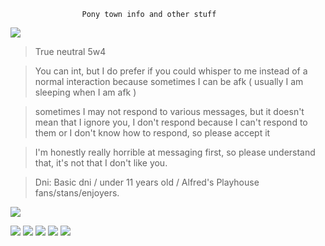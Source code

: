 

                    Pony town info and other stuff

<img src="https://i.pinimg.com/originals/7d/18/b5/7d18b5a50e47e4059ab24a2de18eaf70.gif"/>

> True neutral 5w4

> You can int, but I do prefer if you could whisper to me instead of a normal interaction because sometimes I can be afk ( usually I am sleeping when I am afk )

> sometimes I may not respond to various messages, but it doesn't mean that I ignore you, I don't respond because I can't respond to them or I don't know how to respond, so please accept it

> I'm honestly really horrible at messaging first, so please understand that, it's not that I don't like you.

> Dni: Basic dni / under 11 years old / Alfred's Playhouse fans/stans/enjoyers.



<img src="https://i.pinimg.com/originals/39/8e/6c/398e6c70b606491e1d9ff83b31756fa7.gif"/>

<img src="https://external-media.spacehey.net/media/stb-HGtbuhjHjEo2LG8f-vGOHi_s2O931mPuvXl3qiLw=/https://images-wixmp-ed30a86b8c4ca887773594c2.wixmp.com/f/fe906891-f6b5-4ee0-9679-81966550fefb/dd2mwnn-59b175cb-83a6-49fd-bf3f-b48991c7e0de.png/v1/fill/w_99,h_56/_stamp__madness_combat_by_mistermuse_dd2mwnn-fullview.png?token=eyJ0eXAiOiJKV1QiLCJhbGciOiJIUzI1NiJ9.eyJzdWIiOiJ1cm46YXBwOjdlMGQxODg5ODIyNjQzNzNhNWYwZDQxNWVhMGQyNmUwIiwiaXNzIjoidXJuOmFwcDo3ZTBkMTg4OTgyMjY0MzczYTVmMGQ0MTVlYTBkMjZlMCIsIm9iaiI6W1t7ImhlaWdodCI6Ijw9NTYiLCJwYXRoIjoiXC9mXC9mZTkwNjg5MS1mNmI1LTRlZTAtOTY3OS04MTk2NjU1MGZlZmJcL2RkMm13bm4tNTliMTc1Y2ItODNhNi00OWZkLWJmM2YtYjQ4OTkxYzdlMGRlLnBuZyIsIndpZHRoIjoiPD05OSJ9XV0sImF1ZCI6WyJ1cm46c2VydmljZTppbWFnZS5vcGVyYXRpb25zIl19.K33ljm1H51E_uXFzSF15NtOBEPun0YPuJ_OxsAvxJUI"/> <img src="https://external-media.spacehey.net/media/s882mLe_UsX8X_Bs6u_JfIc49VGqcjZFMdGcSskR2TwQ=/https://i.ibb.co/YB3GTz5/d6983yx-c3d2ab0f-2b9f-4570-9465-0ea7ffc28226.gif"/> <img src="https://external-media.spacehey.net/media/syesNo-3GUpE9tiOx-809TUI32OtKTG0LeE-3Vk2EJ2k=/https://images-wixmp-ed30a86b8c4ca887773594c2.wixmp.com/f/b2e56fe8-765e-4051-999d-7b7c3b97aa0d/dct7wma-ed1a2716-3ebb-4fdd-859b-35b1832f0003.gif?token=eyJ0eXAiOiJKV1QiLCJhbGciOiJIUzI1NiJ9.eyJzdWIiOiJ1cm46YXBwOjdlMGQxODg5ODIyNjQzNzNhNWYwZDQxNWVhMGQyNmUwIiwiaXNzIjoidXJuOmFwcDo3ZTBkMTg4OTgyMjY0MzczYTVmMGQ0MTVlYTBkMjZlMCIsIm9iaiI6W1t7InBhdGgiOiJcL2ZcL2IyZTU2ZmU4LTc2NWUtNDA1MS05OTlkLTdiN2MzYjk3YWEwZFwvZGN0N3dtYS1lZDFhMjcxNi0zZWJiLTRmZGQtODU5Yi0zNWIxODMyZjAwMDMuZ2lmIn1dXSwiYXVkIjpbInVybjpzZXJ2aWNlOmZpbGUuZG93bmxvYWQiXX0.0idxWr0Y-9AupMN_KTvd4bylXPflAol7JYNixd3bpgo"/> <img src="https://external-media.spacehey.net/media/sOZIg97dNOO6C-PQntvJ3tqQM8D_Z3OWFoHu1V8Hwecg=/https://images-wixmp-ed30a86b8c4ca887773594c2.wixmp.com/f/35c46edd-7ac5-46d2-a647-2f3d9cc54ccd/d9m4pjr-9bc9497a-db3f-4ce4-b33b-e87352211305.gif?token=eyJ0eXAiOiJKV1QiLCJhbGciOiJIUzI1NiJ9.eyJzdWIiOiJ1cm46YXBwOjdlMGQxODg5ODIyNjQzNzNhNWYwZDQxNWVhMGQyNmUwIiwiaXNzIjoidXJuOmFwcDo3ZTBkMTg4OTgyMjY0MzczYTVmMGQ0MTVlYTBkMjZlMCIsIm9iaiI6W1t7InBhdGgiOiJcL2ZcLzM1YzQ2ZWRkLTdhYzUtNDZkMi1hNjQ3LTJmM2Q5Y2M1NGNjZFwvZDltNHBqci05YmM5NDk3YS1kYjNmLTRjZTQtYjMzYi1lODczNTIyMTEzMDUuZ2lmIn1dXSwiYXVkIjpbInVybjpzZXJ2aWNlOmZpbGUuZG93bmxvYWQiXX0.91JvrClNHbZshdhrwK4tQJqw7IiZy0gR7dEqubmTvek"/> <img src="https://external-media.spacehey.net/media/swGxyTGdKYsF9u4PwXzWazC6BHvaQXoNhIbsqsxajimc=/https://gifcity.carrd.co/assets/images/gallery51/4ec70734.gif?v=7421cb56"/> 


